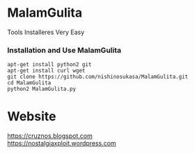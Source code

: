 # MalamGulita
Tools Installeres Very Easy 

### Installation and Use MalamGulita
```
apt-get install python2 git 
apt-get install curl wget 
git clone https://github.com/nishinosukasa/MalamGulita.git
cd MalamGulita
python2 MalamGulita.py
```

# Website
https://cruznos.blogspot.com<br>
https://nostalgiaxploit.wordpress.com

